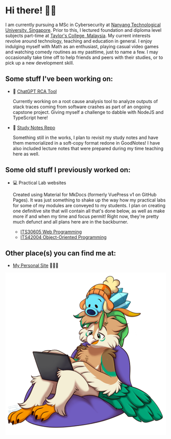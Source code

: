 # Hi there! 👋🏻

I am currently pursuing a MSc in Cybersecurity at [Nanyang Technological University, Singapore](https://ntu.edu.sg).
Prior to this, I lectured foundation and diploma level subjects part-time at [Taylor's College, Malaysia](https://college.taylors.edu.my).
My current interests revolve around technology, teaching and education in general.
I enjoy indulging myself with Math as an enthusiast, playing casual video games and watching comedy routines as my pasttime, just to name a few.
I may occasionally take time off to help friends and peers with their studies, or to pick up a new development skill.

## Some stuff I've been working on:

- 🤖 [ChatGPT RCA Tool](https://github.com/deezombiedude612/rca-tool)

  Currently working on a root cause analysis tool to analyze outputs of stack traces coming from software crashes as part of an ongoing capstone project.
  Giving myself a challenge to dabble with NodeJS and TypeScript here!

- 📝 [Study Notes Repo](https://henryheng612.com/notes)

  Something still in the works, I plan to revisit my study notes and have them memorialized in a soft-copy format redone in GoodNotes!
  I have also included lecture notes that were prepared during my time teaching here as well.

## Some old stuff I previously worked on:

- 💻 Practical Lab websites

  Created using Material for MkDocs (formerly VuePress v1 on GitHub Pages).
  It was just something to shake up the way how my practical labs for some of my modules are conveyed to my students.
  I plan on creating one definitive site that will contain all that's done below, as well as make more if and when my time and focus permit!
  Right now, they're pretty much defunct and all plans here are in the backburner.

  - [ITS30605 Web Programming](https://deezombiedude612.github.io/wp-labs)
  - [ITS42004 Object-Oriented Programming](https://deezombiedude612.github.io/oop-labs)

## Other place(s) you can find me at:

- [My Personal Site](https://henryheng612.com) 🧑🏻‍💻

<div style="" align="center">
	<img src="assets/intro_idle.png" alt="Intro Image" style="width: 600px;">
</div>
